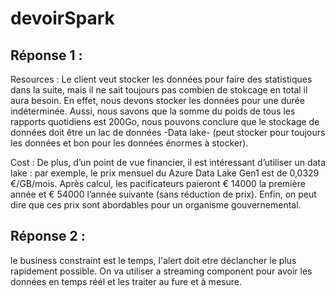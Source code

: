 # devoirSpark


## Réponse 1 : 
Resources : Le client veut stocker les données pour faire des statistiques dans la suite, mais il ne sait toujours pas combien de stokcage en total il aura besoin. En effet, nous devons stocker les données pour une durée indéterminée. Aussi, nous savons que la somme du poids de tous les rapports quotidiens est 200Go, nous pouvons conclure que le stockage de données doit être un lac de données -Data lake- (peut stocker pour toujours les données et bon pour les données énormes à stocker).

Cost : De plus, d’un point de vue financier, il est intéressant d’utiliser un data lake : par exemple, le prix mensuel du Azure Data Lake Gen1 est de 0,0329 €/GB/mois. Après calcul, les pacificateurs paieront € 14000 la première année et € 54000 l’année suivante (sans réduction de prix). Enfin, on peut dire que ces prix sont abordables pour un organisme gouvernemental.
## Réponse 2 :
le business constraint est le temps, l'alert doit etre déclancher le plus rapidement possible. On va utiliser a streaming component pour avoir les données en temps réél et les traiter au fure et à mesure. 
